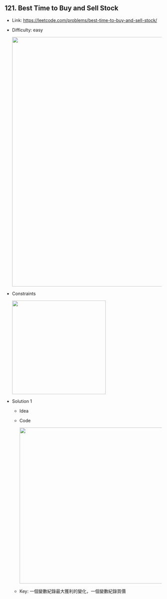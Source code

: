 ## 121. Best Time to Buy and Sell Stock

* Link: https://leetcode.com/problems/best-time-to-buy-and-sell-stock/
* Difficulty: easy


  <img src="https://user-images.githubusercontent.com/29893605/150978334-bb21c6bf-164f-4974-84df-a5addd396252.png" width="800" />
* Constraints

  <img src="https://user-images.githubusercontent.com/29893605/150978392-6dbc65b1-dbee-4098-8fad-d3858d3bf3f9.png" width="300" />
  
* Solution 1
  * Idea  
    
  * Code 

    <img src="https://user-images.githubusercontent.com/29893605/150978546-33708847-4e63-4e11-ac72-89f6ee9948be.png" width="500" />
  * Key: 一個變數紀錄最大獲利的變化，一個變數紀錄買價



